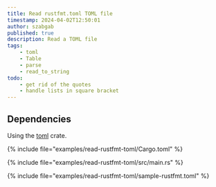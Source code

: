 ```yaml
---
title: Read rustfmt.toml TOML file
timestamp: 2024-04-02T12:50:01
author: szabgab
published: true
description: Read a TOML file
tags:
    - toml
    - Table
    - parse
    - read_to_string
todo:
    - get rid of the quotes
    - handle lists in square bracket
---
```


## Dependencies

Using the [toml](https://crates.io/crates/toml) crate.

{% include file="examples/read-rustfmt-toml/Cargo.toml" %}

{% include file="examples/read-rustfmt-toml/src/main.rs" %}

{% include file="examples/read-rustfmt-toml/sample-rustfmt.toml" %}




